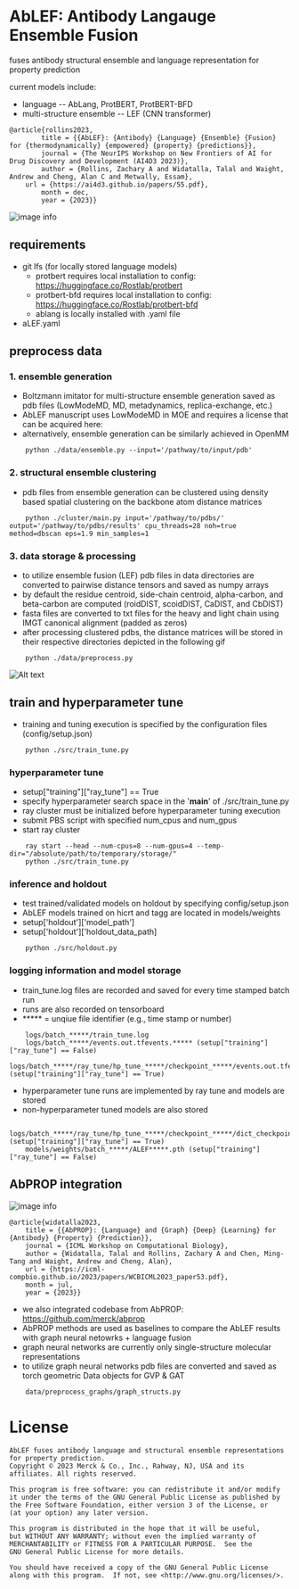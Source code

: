 # AbLEF: Antibody Langauge Ensemble Fusion

fuses antibody structural ensemble and language representation for property prediction

current models include:
- language -- AbLang, ProtBERT, ProtBERT-BFD
- multi-structure ensemble -- LEF (CNN transformer)

```
@article{rollins2023,
        title = {{AbLEF}: {Antibody} {Language} {Ensemble} {Fusion} for {thermodynamically} {empowered} {property} {predictions}},
        journal = {The NeurIPS Workshop on New Frontiers of AI for Drug Discovery and Development (AI4D3 2023)},
        author = {Rollins, Zachary A and Widatalla, Talal and Waight, Andrew and Cheng, Alan C and Metwally, Essam},
	url = {https://ai4d3.github.io/papers/55.pdf},
        month = dec,
        year = {2023}}
```

![image info](pics/AbLEF.png)

## requirements
- git lfs (for locally stored language models)
    - protbert requires local installation to config: https://huggingface.co/Rostlab/protbert
    - protbert-bfd requires local installation to config: https://huggingface.co/Rostlab/protbert-bfd
    - ablang is locally installed with .yaml file
- aLEF.yaml

## preprocess data
### 1. ensemble generation
- Boltzmann imitator for multi-structure ensemble generation saved as pdb files (LowModeMD, MD, metadynamics, replica-exchange, etc.)
- AbLEF manuscript uses LowModeMD in MOE and requires a license that can be acquired here:
- alternatively, ensemble generation can be similarly achieved in OpenMM
```
    python ./data/ensemble.py --input='/pathway/to/input/pdb'
```
### 2. structural ensemble clustering
- pdb files from ensemble generation can be clustered using density based spatial clustering on the backbone atom distance matrices
```
    python ./cluster/main.py input='/pathway/to/pdbs/' output='/pathway/to/pdbs/results' cpu_threads=28 noh=true method=dbscan eps=1.9 min_samples=1 
```
### 3. data storage & processing 
- to utilize ensemble fusion (LEF) pdb files in data directories are converted to pairwise distance tensors and saved as numpy arrays
- by default the residue centroid, side-chain centroid, alpha-carbon, and beta-carbon are computed (roidDIST, scoidDIST, CaDIST, and CbDIST)
- fasta files are converted to txt files for the heavy and light chain using IMGT canonical alignment (padded as zeros)
- after processing clustered pdbs, the distance matrices will be stored in their respective directories depicted in the following gif
```
    python ./data/preprocess.py
```

![Alt text](pics/Ab.gif)

## train and hyperparameter tune
- training and tuning execution is specified by the configuration files (config/setup.json)
```
    python ./src/train_tune.py
```

### hyperparameter tune
- setup["training"]["ray_tune"] == True
- specify hyperparameter search space in the '__main__' of ./src/train_tune.py
- ray cluster must be initialized before hyperparameter tuning execution
- submit PBS script with specified num_cpus and num_gpus
- start ray cluster
```
    ray start --head --num-cpus=8 --num-gpus=4 --temp-dir="/absolute/path/to/temporary/storage/"
    python ./src/train_tune.py
```

### inference and holdout
- test trained/validated models on holdout by specifying config/setup.json
- AbLEF models trained on hicrt and tagg are located in models/weights
- setup['holdout']['model_path']
- setup['holdout']['holdout_data_path]
```
    python ./src/holdout.py
```


### logging information and model storage
- train_tune.log files are recorded and saved for every time stamped batch run
- runs are also recorded on tensorboard
- ***** = unqiue file identifier (e.g., time stamp or number)
```
    logs/batch_*****/train_tune.log
    logs/batch_*****/events.out.tfevents.***** (setup["training"]["ray_tune"] == False)
    logs/batch_*****/ray_tune/hp_tune_*****/checkpoint_*****/events.out.tfevents.***** (setup["training"]["ray_tune"] == True)
```

- hyperparameter tune runs are implemented by ray tune and models are stored
- non-hyperparameter tuned models are also stored
```
    logs/batch_*****/ray_tune/hp_tune_*****/checkpoint_*****/dict_checkpoint.pkl (setup["training"]["ray_tune"] == True)
    models/weights/batch_*****/ALEF*****.pth (setup["training"]["ray_tune"] == False)
```
## AbPROP integration

![image info](pics/abprop.png)

```
@article{widatalla2023,
	title = {{AbPROP}: {Language} and {Graph} {Deep} {Learning} for {Antibody} {Property} {Prediction}},
	journal = {ICML Workshop on Computational Biology},
	author = {Widatalla, Talal and Rollins, Zachary A and Chen, Ming-Tang and Waight, Andrew and Cheng, Alan},
	url = {https://icml-compbio.github.io/2023/papers/WCBICML2023_paper53.pdf},
	month = jul,
	year = {2023}}
```

- we also integrated codebase from AbPROP: https://github.com/merck/abprop 
- AbPROP methods are used as baselines to compare the AbLEF results with graph neural netowrks + language fusion
- graph neural networks are currently only single-structure molecular representations
- to utilize graph neural networks pdb files are converted and saved as torch geometric Data objects for GVP & GAT
```
    data/preprocess_graphs/graph_structs.py
```

# License
    AbLEF fuses antibody language and structural ensemble representations for property prediction.
    Copyright © 2023 Merck & Co., Inc., Rahway, NJ, USA and its affiliates. All rights reserved.

    This program is free software: you can redistribute it and/or modify
    it under the terms of the GNU General Public License as published by
    the Free Software Foundation, either version 3 of the License, or
    (at your option) any later version.

    This program is distributed in the hope that it will be useful,
    but WITHOUT ANY WARRANTY; without even the implied warranty of
    MERCHANTABILITY or FITNESS FOR A PARTICULAR PURPOSE.  See the
    GNU General Public License for more details.

    You should have received a copy of the GNU General Public License
    along with this program.  If not, see <http://www.gnu.org/licenses/>.
